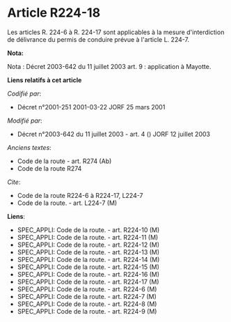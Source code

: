 # Article R224-18

Les articles R. 224-6 à R. 224-17 sont applicables à la mesure d'interdiction de délivrance du permis de conduire prévue à
l'article L. 224-7.

**Nota:**

Nota : Décret 2003-642 du 11 juillet 2003 art. 9 : application à Mayotte.

**Liens relatifs à cet article**

_Codifié par_:

  - Décret n°2001-251 2001-03-22 JORF 25 mars 2001

_Modifié par_:

  - Décret n°2003-642 du 11 juillet 2003 - art. 4 () JORF 12 juillet 2003

_Anciens textes_:

  - Code de la route - art. R274 (Ab)
  - Code de la route R274

_Cite_:

  - Code de la route R224-6 à R224-17, L224-7
  - Code de la route. - art. L224-7 (M)

**Liens**:

  - SPEC_APPLI: Code de la route. - art. R224-10 (M)
  - SPEC_APPLI: Code de la route. - art. R224-11 (M)
  - SPEC_APPLI: Code de la route. - art. R224-12 (M)
  - SPEC_APPLI: Code de la route. - art. R224-13 (M)
  - SPEC_APPLI: Code de la route. - art. R224-14 (M)
  - SPEC_APPLI: Code de la route. - art. R224-15 (M)
  - SPEC_APPLI: Code de la route. - art. R224-16 (M)
  - SPEC_APPLI: Code de la route. - art. R224-17 (M)
  - SPEC_APPLI: Code de la route. - art. R224-6 (M)
  - SPEC_APPLI: Code de la route. - art. R224-7 (M)
  - SPEC_APPLI: Code de la route. - art. R224-8 (M)
  - SPEC_APPLI: Code de la route. - art. R224-9 (M)
